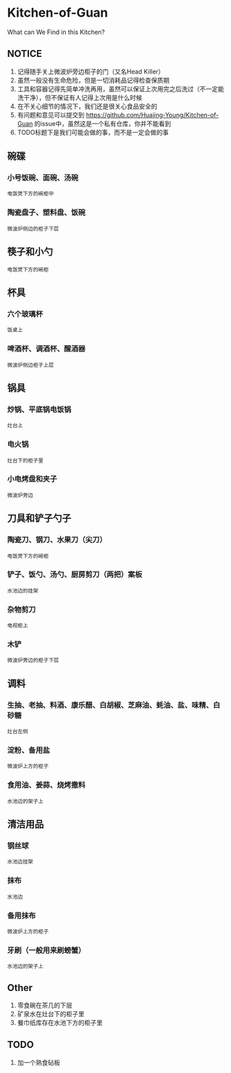 # Kitchen-of-Guan
What can We Find in this Kitchen?

## NOTICE
1. 记得随手关上微波炉旁边柜子的门（又名Head Killer）
2. 虽然一般没有生命危险，但是一切消耗品记得检查保质期
3. 工具和容器记得先简单冲洗再用，虽然可以保证上次用完之后洗过（不一定能洗干净），但不保证有人记得上次用是什么时候
4. 在不关心细节的情况下，我们还是很关心食品安全的
5. 有问题和意见可以提交到 https://github.com/Huajing-Young/Kitchen-of-Guan 的issue中，虽然这是一个私有仓库，你并不能看到
6. TODO标题下是我们可能会做的事，而不是一定会做的事

## 碗碟
  ### 小号饭碗、面碗、汤碗     
    电饭煲下方的碗柜中
  ### 陶瓷盘子、塑料盘、饭碗
    微波炉侧边的柜子下层

## 筷子和小勺
    电饭煲下方的碗柜

## 杯具
  ### 六个玻璃杯             
    饭桌上
  ### 啤酒杯、调酒杯、醒酒器  
    微波炉侧边柜子上层

## 锅具
  ### 炒锅、平底锅电饭锅  
    灶台上
  ### 电火锅             
    灶台下的柜子里
  ### 小电烤盘和夹子      
    微波炉旁边

## 刀具和铲子勺子
  ### 陶瓷刀、钢刀、水果刀（尖刀）  
    电饭煲下方的碗柜
  ### 铲子、饭勺、汤勺、厨房剪刀（两把）案板  	
    水池边的挂架
  ### 杂物剪刀
    电视柜上
  ### 木铲 
    微波炉旁边的柜子下层

## 调料
  ### 生抽、老抽、料酒、康乐醋、白胡椒、芝麻油、蚝油、盐、味精、白砂糖		
    灶台左侧
  ### 淀粉、备用盐                                             	
    微波炉上方的柜子
  ### 食用油、姜蒜、烧烤撒料       
    水池边的架子上

## 清洁用品
  ### 钢丝球 
    水池边挂架
  ### 抹布	 
    水池边
  ### 备用抹布 
    微波炉上方的柜子
  ### 牙刷（一般用来刷螃蟹） 
    水池边的架子上

## Other
1. 零食碗在茶几的下层
2. 矿泉水在灶台下的柜子里
3. 餐巾纸库存在水池下方的柜子里

## TODO
1. 加一个熟食砧板

